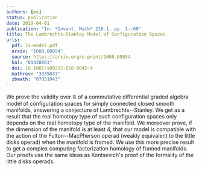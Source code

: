 ```yaml
---
authors: [me]
status: publication
date: 2019-04-01
publication: "In: *Invent. Math* 216.1, pp. 1--68"
title: The Lambrechts–Stanley Model of Configuration Spaces
urls:
  pdf: ls-model.pdf
  arxiv: "1608.08054"
  source: https://arxiv.org/e-print/1608.08054
  hal: "01438861"
  doi: 10.1007/s00222-018-0842-9
  mathrev: "3935037"
  zbmath: "07051043"
---
```


We prove the validity over $\mathbb{R}$ of a commutative differential graded algebra model of configuration spaces for simply connected closed smooth manifolds, answering a conjecture of Lambrechts--Stanley. We get as a result that the real homotopy type of such configuration spaces only depends on the real homotopy type of the manifold. We moreover prove, if the dimension of the manifold is at least 4, that our model is compatible with the action of the Fulton--MacPherson operad (weakly equivalent to the little disks operad) when the manifold is framed. We use this more precise result to get a complex computing factorization homology of framed manifolds. Our proofs use the same ideas as Kontsevich's proof of the formality of the little disks operads.
